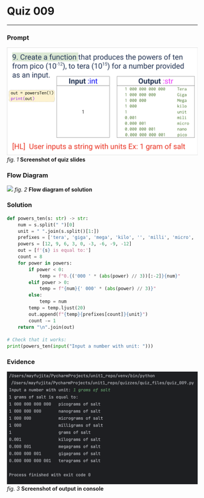 # Quiz 009
<hr>

### Prompt
![](images/quiz_009_slide.png)
*fig. 1* **Screenshot of quiz slides**

### Flow Diagram
![](images/quiz_009_diagram.png)
*fig. 2* **Flow diagram of solution**

### Solution
```.py
def powers_ten(s: str) -> str:
    num = s.split(" ")[0]
    unit = " ".join(s.split()[1:])
    prefixes = ['tera', 'giga', 'mega', 'kilo', '', 'milli', 'micro', 'nano', 'pico']
    powers = [12, 9, 6, 3, 0, -3, -6, -9, -12]
    out = [f'{s} is equal to:']
    count = 8
    for power in powers:
        if power < 0:
            temp = f"0.{('000 ' * (abs(power) // 3))[:-2]}{num}"
        elif power > 0:
            temp = f"{num}{' 000' * (abs(power) // 3)}"
        else:
            temp = num
        temp = temp.ljust(20)
        out.append(f"{temp}{prefixes[count]}{unit}")
        count -= 1
    return "\n".join(out)

# Check that it works:
print(powers_ten(input("Input a number with unit: ")))
```

### Evidence
![](images/quiz_009_evidence.png)
*fig. 3* **Screenshot of output in console**